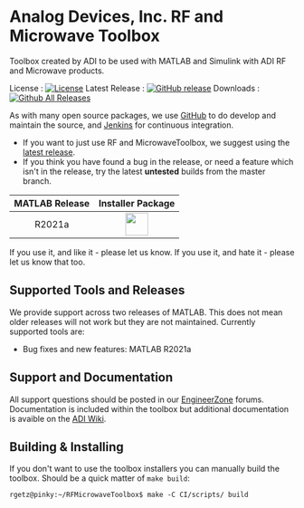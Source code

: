 # Analog Devices, Inc. RF and Microwave Toolbox

Toolbox created by ADI to be used with MATLAB and Simulink with ADI RF and Microwave products.

License : [![License](https://img.shields.io/badge/license-LGPL2-blue.svg)](https://github.com/analogdevicesinc/RFMicrowaveToolbox/blob/master/LICENSE)
Latest Release : [![GitHub release](https://img.shields.io/github/release/analogdevicesinc/RFMicrowaveToolbox.svg)](https://github.com/analogdevicesinc/RFMicrowaveToolbox/releases/latest)
Downloads :  [![Github All Releases](https://img.shields.io/github/downloads/analogdevicesinc/RFMicrowaveToolbox/total.svg)](https://github.com/analogdevicesinc/RFMicrowaveToolbox/releases/latest)

As with many open source packages, we use [GitHub](https://github.com/analogdevicesinc/RFMicrowaveToolbox) to do develop and maintain the source, and [Jenkins](https://jenkins.com/) for continuous integration.
  - If you want to just use RF and MicrowaveToolbox, we suggest using the [latest release](https://github.com/analogdevicesinc/RFMicrowaveToolbox/releases/latest).
  - If you think you have found a bug in the release, or need a feature which isn't in the release, try the latest **untested** builds from the master branch.

| MATLAB Release |  Installer Package  |
|:--------------:|:-------------------:|
| R2021a         | <a href="http://swdownloads.analog.com/cse/toolboxes/trx/master/AnalogDevicesRFMicrowaveToolbox_v21.1.1.mltbx"><img src="https://upload.wikimedia.org/wikipedia/commons/2/21/Matlab_Logo.png" data-canonical-src="https://upload.wikimedia.org/wikipedia/commons/2/21/Matlab_Logo.png" height="40" /></a>|

If you use it, and like it - please let us know. If you use it, and hate it - please let us know that too.

## Supported Tools and Releases

We provide support across two releases of MATLAB. This does not mean older releases will not work but they are not maintained. Currently supported tools are:
- Bug fixes and new features: MATLAB R2021a

## Support and Documentation

All support questions should be posted in our [EngineerZone](https://ez.analog.com/sw-interface-tools) forums. Documentation is included within the toolbox but additional documentation is avaible on the [ADI Wiki](https://wiki.analog.com/resources/tools-software/rfm-toolbox).

## Building & Installing

If you don't want to use the toolbox installers you can manually build the toolbox. Should be a quick matter of `make build`:

```
rgetz@pinky:~/RFMicrowaveToolbox$ make -C CI/scripts/ build 
```

